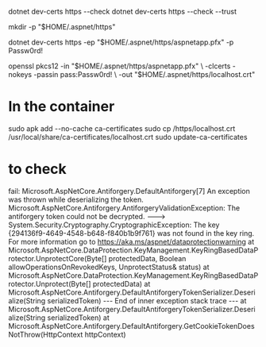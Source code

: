 dotnet dev-certs https --check
dotnet dev-certs https --check --trust

mkdir -p "$HOME/.aspnet/https"

dotnet dev-certs https -ep "$HOME/.aspnet/https/aspnetapp.pfx" -p Passw0rd!

openssl pkcs12 -in "$HOME/.aspnet/https/aspnetapp.pfx" \
  -clcerts -nokeys -passin pass:Passw0rd! \
  -out "$HOME/.aspnet/https/localhost.crt"

 # In the container 

sudo apk add --no-cache ca-certificates
sudo cp /https/localhost.crt /usr/local/share/ca-certificates/localhost.crt
sudo update-ca-certificates

# to check

fail: Microsoft.AspNetCore.Antiforgery.DefaultAntiforgery[7]
      An exception was thrown while deserializing the token.
      Microsoft.AspNetCore.Antiforgery.AntiforgeryValidationException: The antiforgery token could not be decrypted.
       ---> System.Security.Cryptography.CryptographicException: The key {294136f9-4649-4548-b648-f840b1b9f761} was not found in the key ring. For more information go to https://aka.ms/aspnet/dataprotectionwarning
         at Microsoft.AspNetCore.DataProtection.KeyManagement.KeyRingBasedDataProtector.UnprotectCore(Byte[] protectedData, Boolean allowOperationsOnRevokedKeys, UnprotectStatus& status)
         at Microsoft.AspNetCore.DataProtection.KeyManagement.KeyRingBasedDataProtector.Unprotect(Byte[] protectedData)
         at Microsoft.AspNetCore.Antiforgery.DefaultAntiforgeryTokenSerializer.Deserialize(String serializedToken)
         --- End of inner exception stack trace ---
         at Microsoft.AspNetCore.Antiforgery.DefaultAntiforgeryTokenSerializer.Deserialize(String serializedToken)
         at Microsoft.AspNetCore.Antiforgery.DefaultAntiforgery.GetCookieTokenDoesNotThrow(HttpContext httpContext)